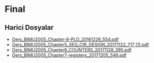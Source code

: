 # Final


<!--HariciDosyalar-->

## Harici Dosyalar

- [Ders_BIMU2005_Chapter-8-PLD_20161226_554.pdf](./Ders_BIMU2005_Chapter-8-PLD_20161226_554.pdf)
- [Ders_BIMU2005_Chapter5_SEQ_CIR_DESIGN_20171122_717 (1).pdf](./Ders_BIMU2005_Chapter5_SEQ_CIR_DESIGN_20171122_717%20%281%29.pdf)
- [Ders_BIMU2005_Chapter6_COUNTERS_20171128_395.pdf](./Ders_BIMU2005_Chapter6_COUNTERS_20171128_395.pdf)
- [Ders_BIMU2005_Chapter7-registers_20171205_546.pdf](./Ders_BIMU2005_Chapter7-registers_20171205_546.pdf)


<!--HariciDosyalar-->

